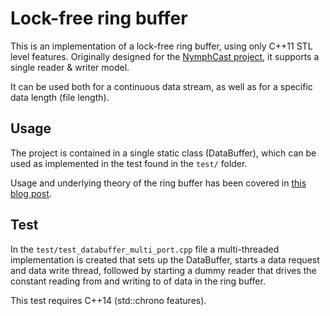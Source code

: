 # Lock-free ring buffer #

This is an implementation of a lock-free ring buffer, using only C++11 STL level features. Originally designed for the [NymphCast project](https://github.com/MayaPosch/NymphCast), it supports a single reader & writer model.

It can be used both for a continuous data stream, as well as for a specific data length (file length).

## Usage ##

The project is contained in a single static class (DataBuffer), which can be used as implemented in the test found in the `test/` folder.

Usage and underlying theory of the ring buffer has been covered in [this blog post](https://mayaposch.wordpress.com/2021/11/12/lock-free-ring-buffer-implementation-for-maximum-throughput/).

## Test ##

In the `test/test_databuffer_multi_port.cpp` file a multi-threaded implementation is created that sets up the DataBuffer, starts a data request and data write thread, followed by starting a dummy reader that drives the constant reading from and writing to of data in the ring buffer.

This test requires C++14 (std::chrono features).
